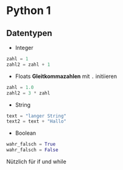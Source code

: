 # Python 1

## Datentypen

- Integer

```python
zahl = 1
zahl2 = zahl + 1
```
- Floats
    **Gleitkommazahlen** mit `.` initiieren
```python
zahl = 1.0
zahl2 = 3 * zahl
```
- String
```python
text = "langer String"
text2 = text + "Hallo"
```
- Boolean
```python
wahr_falsch = True
wahr_falsch = False
```
Nützlich für if und while
